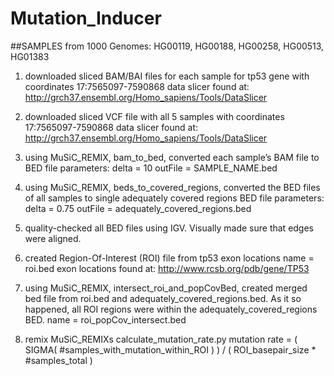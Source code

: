 # Mutation_Inducer

##SAMPLES from 1000 Genomes: HG00119, HG00188, HG00258, HG00513, HG01383


1. downloaded sliced BAM/BAI files for each sample for tp53 gene with coordinates 17:7565097-7590868
	data slicer found at: http://grch37.ensembl.org/Homo_sapiens/Tools/DataSlicer

2. downloaded sliced VCF file with all 5 samples with coordinates 17:7565097-7590868
	data slicer found at: http://grch37.ensembl.org/Homo_sapiens/Tools/DataSlicer

3. using MuSiC_REMIX, bam_to_bed, converted each sample’s BAM file to BED file
	parameters: delta = 10 outFile = SAMPLE_NAME.bed

4. using MuSiC_REMIX, beds_to_covered_regions, converted the BED files of all samples to single adequately covered regions BED file
	parameters: delta = 0.75 outFile = adequately_covered_regions.bed

5. quality-checked all BED files using IGV. Visually made sure that edges were aligned.

6. created Region-Of-Interest (ROI) file from tp53 exon locations
	name = roi.bed
	exon locations found at: http://www.rcsb.org/pdb/gene/TP53

7. using MuSiC_REMIX, intersect_roi_and_popCovBed, created merged bed file from roi.bed and adequately_covered_regions.bed. As it so happened, all ROI regions were within the adequately_covered_regions BED.
	name = roi_popCov_intersect.bed

8. remix MuSiC_REMIXs calculate_mutation_rate.py
	mutation rate = ( SIGMA( #samples_with_mutation_within_ROI ) ) / ( ROI_basepair_size * #samples_total )
